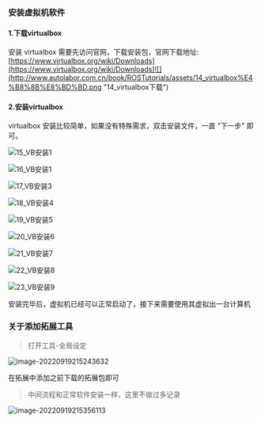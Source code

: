 ### 安装虚拟机软件

#### 1.下载virtualbox

安装 virtualbox 需要先访问官网，下载安装包，官网下载地址:[https://www.virtualbox.org/wiki/Downloads](https://www.virtualbox.org/wiki/Downloads)![](http://www.autolabor.com.cn/book/ROSTutorials/assets/14_virtualbox%E4%B8%8B%E8%BD%BD.png "14\_virtualbox下载")

#### 2.安装virtualbox

virtualbox 安装比较简单，如果没有特殊需求，双击安装文件，一直 "下一步" 即可。

![](http://www.autolabor.com.cn/book/ROSTutorials/assets/15_VB%E5%AE%89%E8%A3%851.png "15\_VB安装1")

![](http://www.autolabor.com.cn/book/ROSTutorials/assets/16_VB%E5%AE%89%E8%A3%852.png "16\_VB安装1")

![](http://www.autolabor.com.cn/book/ROSTutorials/assets/17_VB%E5%AE%89%E8%A3%853.png "17\_VB安装3")

![](http://www.autolabor.com.cn/book/ROSTutorials/assets/18_VB%E5%AE%89%E8%A3%854.png "18\_VB安装4")

![](http://www.autolabor.com.cn/book/ROSTutorials/assets/19_VB%E5%AE%89%E8%A3%855.png "19\_VB安装5")

![](http://www.autolabor.com.cn/book/ROSTutorials/assets/20_VB%E5%AE%89%E8%A3%856.png "20\_VB安装6")

![](http://www.autolabor.com.cn/book/ROSTutorials/assets/21_VB%E5%AE%89%E8%A3%857.png "21\_VB安装7")

![](http://www.autolabor.com.cn/book/ROSTutorials/assets/22_VB%E5%AE%89%E8%A3%858.png "22\_VB安装8")

![](http://www.autolabor.com.cn/book/ROSTutorials/assets/23_VB%E5%AE%89%E8%A3%859.png "23\_VB安装9")

安装完毕后，虚拟机已经可以正常启动了，接下来需要使用其虚拟出一台计算机

### 关于添加拓展工具

> 打开工具-全局设定

![image-20220919215243632](E:\Texts\For_Git\MY_ROS\其他\环境配置类\assets\image-20220919215243632.png)

在拓展中添加之前下载的拓展包即可

> 中间流程和正常软件安装一样，这里不做过多记录

![image-20220919215356113](E:\Texts\For_Git\MY_ROS\其他\环境配置类\assets\image-20220919215356113.png)